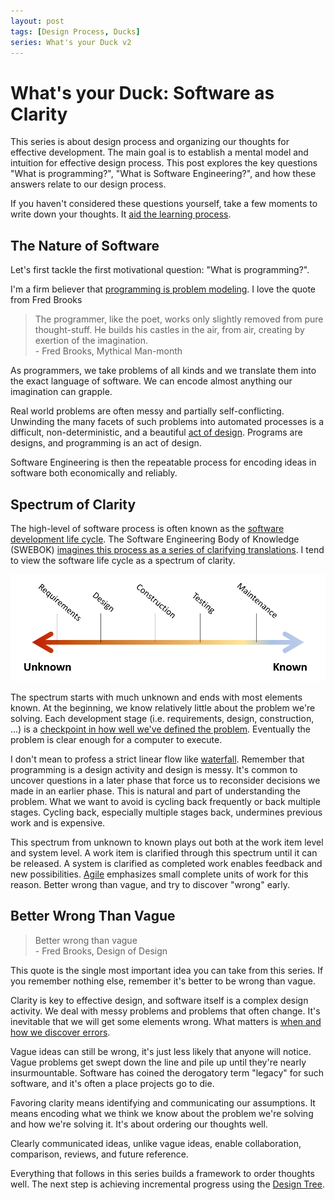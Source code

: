 ```yaml
---
layout: post
tags: [Design Process, Ducks]
series: What's your Duck v2
---
```


# What's your Duck: Software as Clarity

This series is about design process and organizing our thoughts for effective development. The main goal is to establish a mental model and intuition for effective design process. This post explores the key questions "What is programming?", "What is Software Engineering?", and how these answers relate to our design process.

If you haven't considered these questions yourself, take a few moments to write down your thoughts. It [aid the learning process](../../_posts/2022-03-07-Small-Teaching-Review.md#predicting).

## The Nature of Software 

Let's first tackle the first motivational question: "What is programming?".

I'm a firm believer that [programming is problem modeling](../../_posts/2022-02-18-Programming-is-Problem-Modeling.md). I love the quote from Fred Brooks

> The programmer, like the poet, works only slightly removed from pure thought-stuff. He builds his castles in the air, from air, creating by exertion of the imagination.  
> \- Fred Brooks, Mythical Man-month

As programmers, we take problems of all kinds and we translate them into the exact language of software. We can encode almost anything our imagination can grapple.

Real world problems are often messy and partially self-conflicting. Unwinding the many facets of such problems into automated processes is a difficult, non-deterministic, and a beautiful [act of design](https://www.developerdotstar.com/mag/articles/reeves_design.html). Programs are designs, and programming is an act of design. 

Software Engineering is then the repeatable process for encoding ideas in software both economically and reliably.

## Spectrum of Clarity

The high-level of software process is often known as the [software development life cycle](https://en.wikipedia.org/wiki/Systems_development_life_cycle). The Software Engineering Body of Knowledge (SWEBOK) [imagines this process as a series of clarifying translations](../../_posts/2021-08-13-Swebok-transform-view.md). I tend to view the software life cycle as a spectrum of clarity.

![Spectrum of clarity](../../post-media/Whats-your-duck/spectrum.png)

The spectrum starts with much unknown and ends with most elements known. At the beginning, we know relatively little about the problem we're solving. Each development stage (i.e. requirements, design, construction, ...) is a [checkpoint in how well we've defined the problem](../../_posts/2022-02-18-Programming-is-Problem-Modeling.md#increment-to-good-enough). Eventually the problem is clear enough for a computer to execute.

I don't mean to profess a strict linear flow like [waterfall](https://en.wikipedia.org/wiki/Waterfall_model). Remember that programming is a design activity and design is messy. It's common to uncover questions in a later phase that force us to reconsider decisions we made in an earlier phase. This is natural and part of understanding the problem. What we want to avoid is cycling back frequently or back multiple stages. Cycling back, especially multiple stages back, undermines previous work and is expensive. 

This spectrum from unknown to known plays out both at the work item level and system level. A work item is clarified through this spectrum until it can be released. A system is clarified as completed work enables feedback and new possibilities. [Agile](https://en.wikipedia.org/wiki/Agile_software_development) emphasizes small complete units of work for this reason. Better wrong than vague, and try to discover "wrong" early.

## Better Wrong Than Vague

> Better wrong than vague  
> \- Fred Brooks, Design of Design

This quote is the single most important idea you can take from this series. If you remember nothing else, remember it's better to be wrong than vague.

Clarity is key to effective design, and software itself is a complex design activity. We deal with messy problems and problems that often change. It's inevitable that we will get some elements wrong. What matters is [when and how we discover errors](https://stevemcconnell.com/articles/an-ounce-of-prevention/).

Vague ideas can still be wrong, it's just less likely that anyone will notice. Vague problems get swept down the line and pile up until they're nearly insurmountable. Software has coined the derogatory term "legacy" for such software, and it's often a place projects go to die.

Favoring clarity means identifying and communicating our assumptions. It means encoding what we think we know about the problem we're solving and how we're solving it. It's about ordering our thoughts well.

Clearly communicated ideas, unlike vague ideas, enable collaboration, comparison, reviews, and future reference.

Everything that follows in this series builds a framework to order thoughts well. The next step is achieving incremental progress using the [Design Tree](./2022-06-16-2-Design-Tree-and-Incremental-Progress.md.md).




